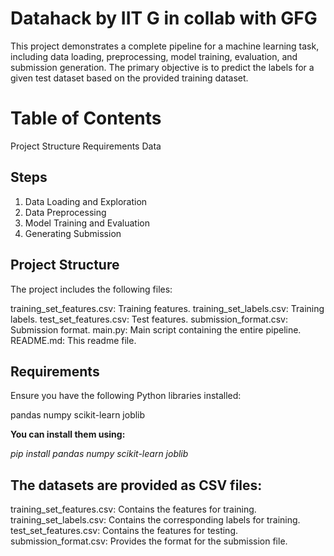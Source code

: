 # Datahack by IIT G in collab with GFG
This project demonstrates a complete pipeline for a machine learning task, including data loading, preprocessing, model training, evaluation, and submission generation. The primary objective is to predict the labels for a given test dataset based on the provided training dataset.

# Table of Contents
Project Structure
Requirements
Data
## Steps
1. Data Loading and Exploration
2. Data Preprocessing
3. Model Training and Evaluation
4. Generating Submission

## Project Structure
The project includes the following files:

training_set_features.csv: Training features.
training_set_labels.csv: Training labels.
test_set_features.csv: Test features.
submission_format.csv: Submission format.
main.py: Main script containing the entire pipeline.
README.md: This readme file.
## Requirements
Ensure you have the following Python libraries installed:

pandas
numpy
scikit-learn
joblib

__You can install them using:__

_pip install pandas numpy scikit-learn joblib_

## The datasets are provided as CSV files:

training_set_features.csv: Contains the features for training.
training_set_labels.csv: Contains the corresponding labels for training.
test_set_features.csv: Contains the features for testing.
submission_format.csv: Provides the format for the submission file.
